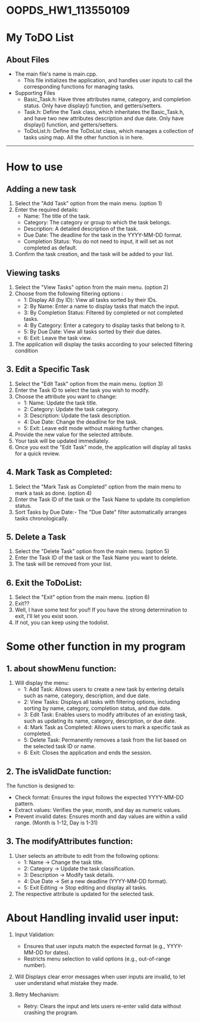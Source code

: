 # OOPDS_HW1_113550109
# My ToDO List 
## About Files  
* The main file's name is main.cpp. 
  - This file initializes the application, and handles user inputs to call the corresponding functions for managing tasks.  
* Supporting Files  
  - Basic_Task.h: Have three attributes name, category, and completion status. Only have display() function, and getters/setters.
  - Task.h: Define the Task class, which inheritates the Basic_Task.h, and have two new attributes description and due date. Only have display() function, and getters/setters.
  - ToDoList.h: Define the ToDoList class, which manages a collection of tasks using map. All the other function is in here.
----------------------
# How to use
## Adding a new task
1. Select the "Add Task" option from the main menu. (option 1)  
2. Enter the required details:  
   * Name: The title of the task.  
   * Category: The category or group to which the task belongs.  
   * Description: A detailed description of the task.  
   * Due Date: The deadline for the task in the YYYY-MM-DD format.  
   * Completion Status: You do not need to input, it will set as not completed as default.  
3. Confirm the task creation, and the task will be added to your list.  

## Viewing tasks
1. Select the "View Tasks" option from the main menu. (option 2)
2. Choose from the following filtering options :   
   * 1: Display All (by ID): View all tasks sorted by their IDs.      
   * 2: By Name: Enter a name to display tasks that match the input.      
   * 3: By Completion Status: Filtered by completed or not completed tasks.      
   * 4: By Category: Enter a category to display tasks that belong to it.      
   * 5: By Due Date: View all tasks sorted by their due dates.      
   * 6: Exit: Leave the task view.  
3. The application will display the tasks according to your selected filtering condition

## 3. Edit a Specific Task
1. Select the "Edit Task" option from the main menu. (option 3)
2. Enter the Task ID to select the task you wish to modify.
3. Choose the attribute you want to change:   
   * 1: Name: Update the task title.   
   * 2: Category: Update the task category.   
   * 3: Description: Update the task description.   
   * 4: Due Date: Change the deadline for the task.   
   * 5: Exit: Leave edit mode without making further changes.
4. Provide the new value for the selected attribute.   
5. Your task will be updated immediately.
6. Once you exit the "Edit Task" mode, the application will display all tasks for a quick review.

## 4. Mark Task as Completed:
1. Select the "Mark Task as Completed" option from the main menu to mark a task as done. (option 4)
2. Enter the Task ID of the task or the Task Name to update its completion status.
3. Sort Tasks by Due Date:- The "Due Date" filter automatically arranges tasks chronologically.

## 5. Delete a Task
1. Select the "Delete Task" option from the main menu. (option 5)
2. Enter the Task ID of the task or the Task Name you want to delete.
3. The task will be removed from your list.

## 6. Exit the ToDoList:
1. Select the "Exit" option from the main menu. (option 6)
2. Exit??
3. Well, I have some test for you!! If you have the strong determination to exit, I'll let you exist soon.
4. If not, you can keep using the todolist.

# Some other function in my program 
## 1. about showMenu function:
1. Will display the menu:    
   * 1: Add Task: Allows users to create a new task by entering details such as name, category, description, and due date.     
   * 2: View Tasks: Displays all tasks with filtering options, including sorting by name, category, completion status, and due date.    
   * 3: Edit Task: Enables users to modify attributes of an existing task, such as updating its name, category, description, or due date.    
   * 4: Mark Task as Completed: Allows users to mark a specific task as completed.
   * 5: Delete Task: Permanently removes a task from the list based on the selected task ID or name.   
   * 6: Exit: Closes the application and ends the session.    

## 2. The isValidDate function:
The function is designed to: 
   - Check format: Ensures the input follows the expected YYYY-MM-DD pattern.
   - Extract values: Verifies the year, month, and day as numeric values.
   - Prevent invalid dates: Ensures month and day values are within a valid range. (Month is 1-12, Day is 1-31) 

## 3. The modifyAttributes function: 
1. User selects an attribute to edit from the following options:   
      * 1: Name → Change the task title.   
      * 2: Category → Update the task classification.
      * 3: Description → Modify task details.   
      * 4: Due Date → Set a new deadline (YYYY-MM-DD format).   
      * 5: Exit Editing → Stop editing and display all tasks.   
2. The respective attribute is updated for the selected task.

# About Handling invalid user input:
1. Input Validation:
   - Ensures that user inputs match the expected format (e.g., YYYY-MM-DD for dates).
   - Restricts menu selection to valid options (e.g., out-of-range number).

2. Will Displays clear error messages when user inputs are invalid, to let user understand what mistake they made.

3. Retry Mechanism:
   - Retry: Clears the input and lets users re-enter valid data without crashing the program.
























